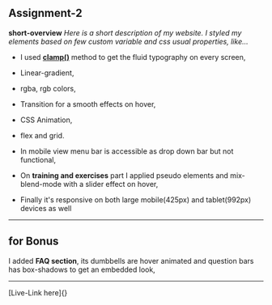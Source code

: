 ## Assignment-2
**short-overview**
_Here is a short description of my website.
I styled my elements based on few custom variable and css usual properties,
like..._


- I used **[clamp()](https://developer.mozilla.org/en-US/docs/Web/CSS/clamp "Read more about css clamp")** method to get the fluid typography on every screen,

- Linear-gradient, 
- rgba, rgb colors, 
- Transition for a smooth effects on hover, 
- CSS Animation,
- flex and grid. 
- In mobile view menu bar is accessible as drop down bar but not functional,
- On **training and exercises** part I applied pseudo elements and mix-blend-mode with a slider effect on hover,
- Finally it's responsive on both large mobile(425px) and tablet(992px) devices as well

---
## for Bonus
I added **FAQ section**, its dumbbells are hover animated and question bars has box-shadows to get an embedded look,

---
[Live-Link here]{}
